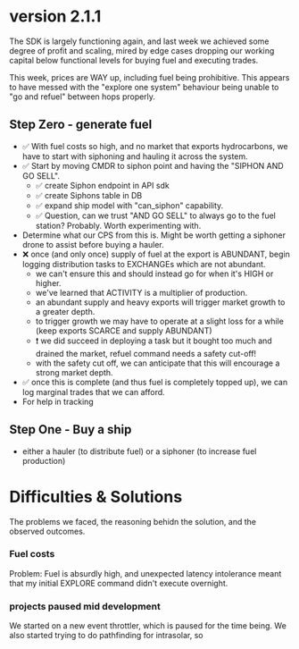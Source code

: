 # version 2.1.1

The SDK is largely functioning again, and last week we achieved some degree of profit and scaling, mired by edge cases dropping our working capital below functional levels for buying fuel and executing trades. 

This week, prices are WAY up, including fuel being prohibitive. This appears to have messed with the "explore one system" behaviour being unable to "go and refuel" between hops properly.

## Step Zero - generate fuel
- ✅ With fuel costs so high, and no market that exports hydrocarbons, we have to start with siphoning and hauling it across the system.
- ✅ Start by moving CMDR to siphon point and having the "SIPHON AND GO SELL".
  - ✅ create Siphon endpoint in API sdk
  - ✅ create Siphons table in DB
  - ✅ expand ship model with "can_siphon" capability.
  - ✅ Question, can we trust "AND GO SELL" to always go to the fuel station? Probably. Worth experimenting with.
- Determine what our CPS from this is. Might be worth getting a siphoner drone to assist before buying a hauler. 
- ❌ once (and only once) supply of fuel at the export is ABUNDANT, begin logging distribution tasks to EXCHANGEs which are not abundant.
  - we can't ensure this and should instead go for when it's HIGH or higher.
  - we've learned that ACTIVITY is a multiplier of production.
  - an abundant supply and heavy exports will trigger market growth to a greater depth.
  - to trigger growth we may have to operate at a slight loss for a while (keep exports SCARCE and supply ABUNDANT)
  - ❗ we did succeed in deploying a task but it bought too much and drained the market, refuel command needs a safety cut-off!
  - with the safety cut off, we can anticipate that this will encourage a strong market depth.
- ✅ once this is complete (and thus fuel is completely topped up), we can log marginal trades that we can afford.
- For help in tracking
## Step One - Buy a ship
- either a hauler (to distribute fuel) or a siphoner (to increase fuel production) 

# Difficulties & Solutions
The problems we faced, the reasoning behidn the solution, and the observed outcomes.

### Fuel costs
Problem: Fuel is absurdly high, and unexpected latency intolerance meant that my initial EXPLORE command didn't execute overnight.



### projects paused mid development
We started on a new event throttler, which is paused for the time being.
We also started trying to do pathfinding for intrasolar, so